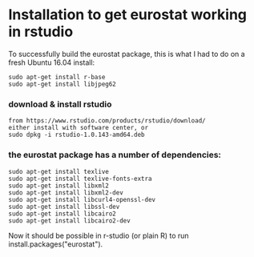 # Installation to get eurostat working in rstudio

To successfully build the eurostat package, this is what I had to do on a fresh Ubuntu 16.04 install:

    sudo apt-get install r-base
    sudo apt-get install libjpeg62
### download & install rstudio
    from https://www.rstudio.com/products/rstudio/download/
    either install with software center, or
    sudo dpkg -i rstudio-1.0.143-amd64.deb 
    
### the eurostat package has a number of dependencies:

    sudo apt-get install texlive
    sudo apt-get install texlive-fonts-extra
    sudo apt-get install libxml2
    sudo apt-get install libxml2-dev
    sudo apt-get install libcurl4-openssl-dev
    sudo apt-get install libssl-dev
    sudo apt-get install libcairo2
    sudo apt-get install libcairo2-dev
    
Now it should be possible in r-studio (or plain R) to run install.packages("eurostat").    

